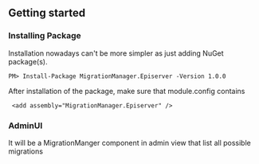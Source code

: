 ## Getting started

### Installing Package

Installation nowadays can't be more simpler as just adding NuGet package(s).

```
PM> Install-Package MigrationManager.Episerver -Version 1.0.0
```

After installation of the package, make sure that module.config contains

```
 <add assembly="MigrationManager.Episerver" />
```

### AdminUI
It will be a MigrationManger component in admin view that list all possible migrations

